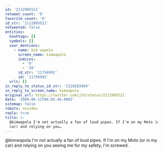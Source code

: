 ```yaml
---
id: '2112905521'
retweet_count: '0'
favorite_count: '0'
id_str: '2112905521'
retweeted: false
entities:
  hashtags: []
  symbols: []
  user_mentions:
    - name: kim wapola
      screen_name: kimwapola
      indices:
        - '0'
        - '10'
      id_str: '11756992'
      id: '11756992'
  urls: []
in_reply_to_status_id_str: '2110183489'
in_reply_to_screen_name: kimwapola
original_url: https://twitter.com/jth/status/2112905521
date: '2009-06-11T04:05:46.000Z'
sitemap: false
robots: noindex
reply: true
title: >-
  @kimwapola I'm not actually a fan of loud pipes. If I'm on my Moto (or in my
  car) and relying on you…
---
```


@kimwapola I'm not actually a fan of loud pipes. If I'm on my Moto (or in my car) and relying on you seeing me for my safety, I'm screwed.